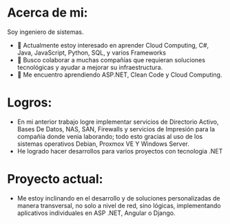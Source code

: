 # Acerca de mi:

Soy ingeniero de sistemas.

- 👀 Actualmente estoy interesado en aprender Cloud Computing, C#, Java, JavaScript, Python, SQL, y varios Frameworks
- 💞️ Busco colaborar a muchas compañías que requieran soluciones tecnológicas y ayudar a mejorar su infraestructura.
- 🌱 Me encuentro aprendiendo ASP.NET, Clean Code y Cloud Computing.

# Logros:
- En mi anterior trabajo logre implementar servicios de Directorio Activo, Bases De Datos, NAS, SAN, Firewalls y servicios de Impresión para la compañía donde venia laborando; todo esto gracias al uso de los sistemas operativos Debian, Proxmox VE Y Windows Server.
- He logrado hacer desarrollos para varios proyectos con tecnologia .NET

# Proyecto actual:
- Me estoy inclinando en el desarrollo y de soluciones personalizadas de manera transversal, no solo a nivel de red, sino lógicas, implementando aplicativos individuales en ASP .NET, Angular o Django.
